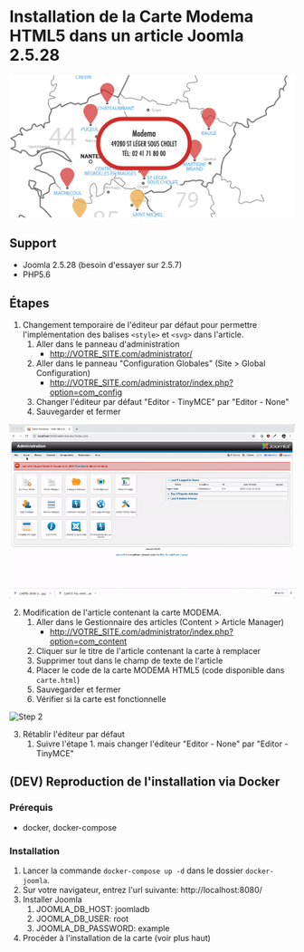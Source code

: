 # Installation de la Carte Modema HTML5 dans un article Joomla 2.5.28

![](tuto-imgs/resultat.png?raw=true "Resultat")

## Support
- Joomla 2.5.28 (besoin d'essayer sur 2.5.7)
- PHP5.6

## Étapes
1. Changement temporaire de l'éditeur par défaut pour permettre l'implémentation des balises `<style>` et `<svg>` dans l'article.
    1. Aller dans le panneau d'administration 
        - http://VOTRE_SITE.com/administrator/
    2. Aller dans le panneau "Configuration Globales" (Site > Global Configuration)
        - http://VOTRE_SITE.com/administrator/index.php?option=com_config
    3. Changer l'éditeur par défaut "Editor - TinyMCE" par "Editor - None"
    4. Sauvegarder et fermer

![](tuto-imgs/hd-step1.gif?raw=true "Step 1")

2. Modification de l'article contenant la carte MODEMA.
    1. Aller dans le Gestionnaire des articles (Content > Article Manager) 
        - http://VOTRE_SITE.com/administrator/index.php?option=com_content
    2. Cliquer sur le titre de l'article contenant la carte à remplacer
    3. Supprimer tout dans le champ de texte de l'article
    4. Placer le code de la carte MODEMA HTML5 (code disponible dans `carte.html`)
    5. Sauvegarder et fermer
    6. Vérifier si la carte est fonctionnelle 

![](tuto-imgs/hd-step2.gif?raw=true "Step 2")

3. Rétablir l'éditeur par défaut
    1. Suivre l'étape 1. mais changer l'éditeur "Editor - None" par "Editor - TinyMCE" 

## (DEV) Reproduction de l'installation via Docker
### Prérequis
- docker, docker-compose
### Installation
1. Lancer la commande `docker-compose up -d` dans le dossier `docker-joomla`.
2. Sur votre navigateur, entrez l'url suivante: http://localhost:8080/
3. Installer Joomla
    1. JOOMLA_DB_HOST: joomladb
    3. JOOMLA_DB_USER: root
    2. JOOMLA_DB_PASSWORD: example
4. Procéder à l'installation de la carte (voir plus haut)